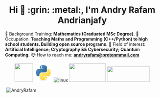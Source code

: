<h1 align="center"> Hi 👋 :grin: :metal:, I'm Andry Rafam Andrianjafy </h1>

:blue_book: Background Training: **Mathematics (Graduated MSc Degree).**
:scroll: Occupation: **Teaching Maths and Programming (C++/Python) to high school students. Building open source programs.**
:strawberry: Field of interest: **Artificial Intelligence; Cryptography && Cybersecurity; Quantum Computing.**
:mailbox_closed: How to reach me: **andryrafam@protonmmail.com**


<p align="center"> <img src="https://github.com/simple-icons/simple-icons/blob/master/icons/cplusplus.svg" width="60" height="60"/> <img src="https://github.com/devicons/devicon/blob/master/icons/python/python-original.svg" width="60" height="60"/> <img src="https://github.com/simple-icons/simple-icons/blob/develop/icons/linux.svg" alt="linux" width="60" height="60"/> <img src="https://github.com/valohai/ml-logos/blob/master/keras-text.svg" width="120" height="60"/> <img src="https://upload.wikimedia.org/wikipedia/commons/2/22/Crypto%2B%2B-logo.png" width="140" height="50"/>
 
<p>&nbsp;<img align="center" src="https://github-readme-stats.vercel.app/api?username=AndryRafam&show_icons=true" alt="AndryRafam" /></p>
